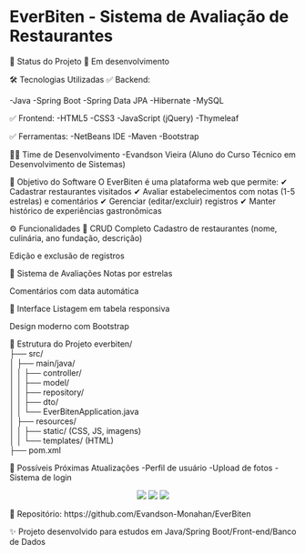 # EverBiten - Sistema de Avaliação de Restaurantes

📌 Status do Projeto
🚧 Em desenvolvimento

🛠 Tecnologias Utilizadas
✅ Backend:

-Java
-Spring Boot
-Spring Data JPA
-Hibernate
-MySQL

✅ Frontend:
-HTML5
-CSS3
-JavaScript (jQuery)
-Thymeleaf

✅ Ferramentas:
-NetBeans IDE
-Maven
-Bootstrap

👨‍💻 Time de Desenvolvimento
-Evandson Vieira (Aluno do Curso Técnico em Desenvolvimento de Sistemas)

🎯 Objetivo do Software
O EverBiten é uma plataforma web que permite:
✔ Cadastrar restaurantes visitados
✔ Avaliar estabelecimentos com notas (1-5 estrelas) e comentários
✔ Gerenciar (editar/excluir) registros
✔ Manter histórico de experiências gastronômicas

⚙ Funcionalidades
🔹 CRUD Completo
Cadastro de restaurantes (nome, culinária, ano fundação, descrição)

Edição e exclusão de registros

🔹 Sistema de Avaliações
Notas por estrelas

Comentários com data automática

🔹 Interface
Listagem em tabela responsiva

Design moderno com Bootstrap

📂 Estrutura do Projeto
everbiten/  
├── src/  
│   ├── main/java/  
│   │   ├── controller/  
│   │   ├── model/  
│   │   ├── repository/  
│   │   ├── dto/  
│   │   └── EverBitenApplication.java  
│   ├── resources/  
│   │   ├── static/ (CSS, JS, imagens)  
│   │   └── templates/ (HTML)  
├── pom.xml

🚀 Possíveis Próximas Atualizações
-Perfil de usuário
-Upload de fotos
-Sistema de login

<p align="center"> <img src="https://img.shields.io/badge/Java-ED8B00?style=for-the-badge&logo=openjdk&logoColor=white" /> <img src="https://img.shields.io/badge/Spring_Boot-6DB33F?style=for-the-badge&logo=spring&logoColor=white" /> <img src="https://img.shields.io/badge/MySQL-005C84?style=for-the-badge&logo=mysql&logoColor=white" /> </p>
🔗 Repositório: https://github.com/Evandson-Monahan/EverBiten

✨ Projeto desenvolvido para estudos em Java/Spring Boot/Front-end/Banco de Dados
